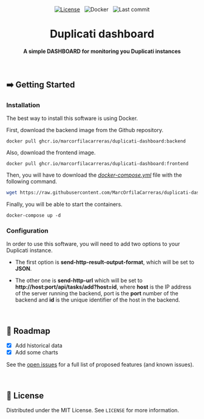 <div align="center">

[![License](https://img.shields.io/github/license/MarcOrfilaCarreras/duplicati-dashboard?style=flat)](https://github.com/MarcOrfilaCarreras/duplicati-dashboard) &nbsp; ![Docker](https://img.shields.io/github/workflow/status/MarcOrfilaCarreras/duplicati-dashboard/docker?label=docker&style=flat) &nbsp; ![Last commit](https://img.shields.io/github/last-commit/MarcOrfilaCarreras/duplicati-dashboard?style=flat)

</div>

<div align="center">
    <h1>Duplicati dashboard</h1>
    <h4> A simple DASHBOARD for monitoring you Duplicati instances</h4>
</div>

<br>

## :arrow_right: Getting Started

### Installation

The best way to install this software is using Docker.

First, download the backend image from the Github repository.

```
docker pull ghcr.io/marcorfilacarreras/duplicati-dashboard:backend
```

Also, download the frontend image.

```
docker pull ghcr.io/marcorfilacarreras/duplicati-dashboard:frontend
```

Then, you will have to download the [*docker-compose.yml*](https://raw.githubusercontent.com/MarcOrfilaCarreras/duplicati-dashboard/master/docker/docker-compose.yml) file with the following command.

``` bash
wget https://raw.githubusercontent.com/MarcOrfilaCarreras/duplicati-dashboard/master/docker/docker-compose.yml
```

Finally, you will be able to start the containers.

```
docker-compose up -d
```

### Configuration
In order to use this software, you will need to add two options to your Duplicati instance.

- The first option is **send-http-result-output-format**, which will be set to **JSON**.

- The other one is **send-http-url** which will be set to **http://host:port/api/tasks/add?host=id**, where **host** is the IP address of the server running the backend, port is the **port** number of the backend and **id** is the unique identifier of the host in the backend.

<br>

## :hammer: Roadmap

- [x] Add historical data
- [x] Add some charts

See the [open issues](https://github.com/MarcOrfilaCarreras/duplicati-dashboard/issues) for a full list of proposed features (and known issues).

<br>

## :key: License

Distributed under the MIT License. See `LICENSE` for more information.
